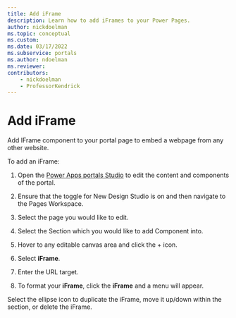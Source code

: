 ```yaml
---
title: Add iFrame
description: Learn how to add iFrames to your Power Pages.
author: nickdoelman
ms.topic: conceptual
ms.custom: 
ms.date: 03/17/2022
ms.subservice: portals
ms.author: ndoelman 
ms.reviewer: 
contributors:
    - nickdoelman
    - ProfessorKendrick
---
```


# Add iFrame

Add IFrame component to your portal page to embed a webpage from any other website.

To add an iFrame:

1. Open the [Power Apps portals Studio](https://docs.microsoft.com/en-us/powerapps/maker/portals/portal-designer-anatomy) to edit the content and components of the portal.

1. Ensure that the toggle for New Design Studio is on and then navigate to the Pages Workspace.

1. Select the page you would like to edit.

1. Select the Section which you would like to add Component into.

1. Hover to any editable canvas area and click the + icon.

1. Select **iFrame**.

1. Enter the URL target.

1. To format your **iFrame**, click the **iFrame** and a menu will appear.

Select the ellipse icon to duplicate the iFrame, move it up/down within the section, or delete the iFrame.